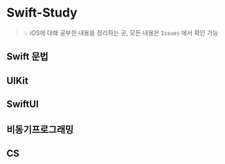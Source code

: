 # Swift-Study

>💡 iOS에 대해 공부한 내용을 정리하는 곳, 모든 내용은 `Issues` 에서 확인 가능

## Swift 문법

## UIKit

## SwiftUI

## 비동기프로그래밍

## CS
